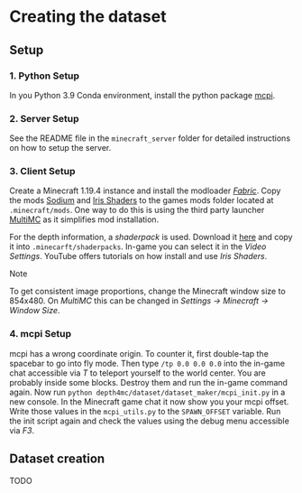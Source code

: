 # Creating the dataset

## Setup

### 1. Python Setup

In you Python 3.9 Conda environment, install the python package [mcpi](https://github.com/martinohanlon/mcpi).

### 2. Server Setup

See the README file in the `minecraft_server` folder for detailed instructions on how to setup the server.

### 3. Client Setup

Create a Minecraft 1.19.4 instance and install the modloader *[Fabric](https://fabricmc.net/)*. Copy the mods [Sodium](https://modrinth.com/mod/sodium/version/mc1.19.4-0.4.10) and [Iris Shaders](https://modrinth.com/mod/iris/version/1.6.11+1.19.4) to the games mods folder located at `.minecraft/mods`. One way to do this is using the third party launcher [MultiMC](https://multimc.org/) as it simplifies mod installation.

For the depth information, a *shaderpack* is used. Download it [here](https://www.youtube.com/redirect?event=video_description&redir_token=QUFFLUhqa0E3ZlVoTWVNMGRIaGhNUFBwbTNfTm1wZm9HZ3xBQ3Jtc0tsSThQcG1iQW5mNEhSeDFfWEJVOW5falgySDNIWDdIQmowMUdXemFaNEFYSUlUMDNyNnZackd1VVdCZVM3TFA1MV9fNVBaNUxDX2NmYVEzOXdvLWV6ZlpRaTVRTllxMU9BQ1lwcG1sblNIZHhOVFRFQQ&q=http%3A%2F%2Fwww.mediafire.com%2Ffile%2F5tan9hrgjhr3vu4%2FCPDepthMap.zip&v=nakyctgYDM8) and copy it into `.minecarft/shaderpacks`. In-game you can select it in the *Video Settings*. YouTube offers tutorials on how install and use *Iris Shaders*.

> [!NOTE]
> To get consistent image proportions, change the Minecraft window size to 854x480. On *MultiMC* this can be changed in *Settings -> Minecraft -> Window Size*.

### 4. mcpi Setup

mcpi has a wrong coordinate origin. To counter it, first double-tap the spacebar to go into fly mode. Then type `/tp 0.0 0.0 0.0` into the in-game chat accessible via *T* to teleport yourself to the world center. You are probably inside some blocks. Destroy them and run the in-game command again. Now run `python depth4mc/dataset/dataset_maker/mcpi_init.py` in a new console. In the Minecraft game chat it now show you your mcpi offset. Write those values in the `mcpi_utils.py` to the `SPAWN_OFFSET` variable. Run the init script again and check the values using the debug menu accessible via *F3*.

## Dataset creation

TODO